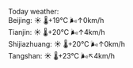 Today weather:  
Beijing: ☀️ 🌡️+19°C 🌬️↑0km/h  
Tianjin: ☀️ 🌡️+20°C 🌬️↑4km/h  
Shijiazhuang: ☀️ 🌡️+20°C 🌬️↑0km/h  
Tangshan: ☀️ 🌡️+23°C 🌬️↖4km/h  
